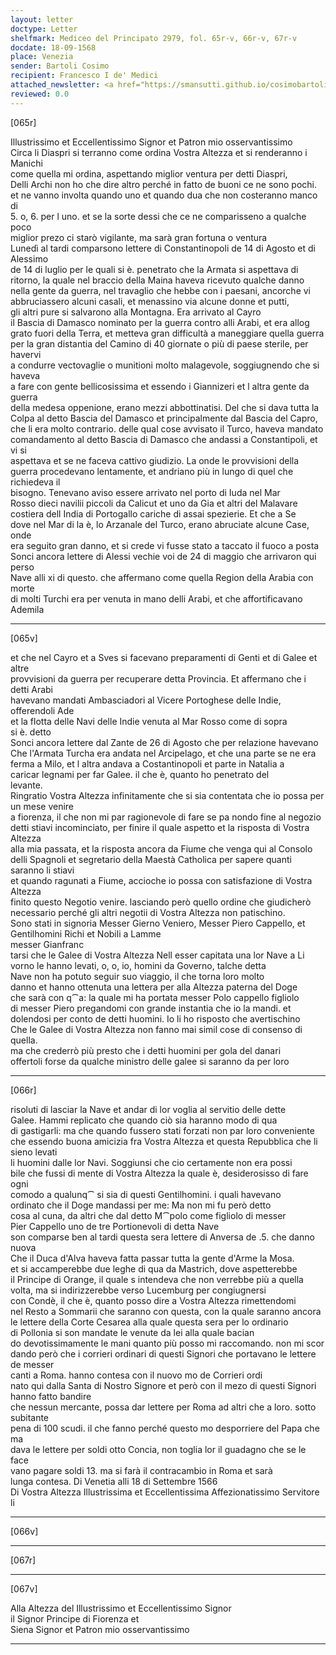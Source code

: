 ```yaml
---
layout: letter
doctype: Letter
shelfmark: Mediceo del Principato 2979, fol. 65r-v, 66r-v, 67r-v
docdate: 18-09-1568
place: Venezia
sender: Bartoli Cosimo
recipient: Francesco I de' Medici
attached_newsletter: <a href="https://smansutti.github.io/cosimobartoli/texts/3080_100,3080_102/">3080_100,3080_102</a>
reviewed: 0.0
---
```


[065r]  
  
  
Illustrissimo et Eccellentissimo Signor et Patron mio osservantissimo  
Circa li Diaspri si terranno come ordina Vostra Altezza et si renderanno i Manichi  
come quella mi ordina, aspettando miglior ventura per detti Diaspri,  
Delli Archi non ho che dire altro perché in fatto de buoni ce ne sono pochi.  
et ne vanno involta quando uno et quando dua che non costeranno manco di  
5. o, 6. per l uno. et se la sorte dessi che ce ne comparisseno a qualche poco  
miglior prezo ci starò vigilante, ma sarà gran fortuna o ventura  
Lunedì al tardi comparsono lettere di Constantinopoli de 14 di Agosto et di Alessimo  
de 14 di luglio per le quali si è. penetrato che la Armata si aspettava di  
ritorno, la quale nel braccio della Maina haveva ricevuto qualche danno  
nella gente da guerra, nel travaglio che hebbe con i paesani, ancorche vi  
abbruciassero alcuni casali, et menassino via alcune donne et putti,  
gli altri pure si salvarono alla Montagna. Era arrivato al Cayro  
il Bascia di Damasco nominato per la guerra contro alli Arabi, et era allog  
grato fuori della Terra, et metteva gran difficultà a maneggiare quella guerra  
per la gran distantia del Camino di 40 giornate o più di paese sterile, per havervi  
a condurre vectovaglie o munitioni molto malagevole, soggiugnendo che si haveva  
a fare con gente bellicosissima et essendo i Giannizeri et l altra gente da guerra  
della medesa oppenione, erano mezzi abbottinatisi. Del che si dava tutta la  
Colpa al detto Bascia del Damasco et principalmente dal Bascia del Capro,  
che li era molto contrario. delle qual cose avvisato il Turco, haveva mandato  
comandamento al detto Bascia di Damasco che andassi a Constantipoli, et vi si  
aspettava et se ne faceva cattivo giudizio. La onde le provvisioni della  
guerra procedevano lentamente, et andriano più in lungo di quel che richiedeva il  
bisogno. Tenevano aviso essere arrivato nel porto di Iuda nel Mar  
Rosso dieci navilii piccoli da Calicut et uno da Gia et altri del Malavare  
costiera dell India di Portogallo cariche di assai spezierie. Et che a Se  
dove nel Mar di la è, lo Arzanale del Turco, erano abruciate alcune Case, onde  
era seguito gran danno, et si crede vi fusse stato a taccato il fuoco a posta  
Sonci ancora lettere di Alessi vechie voi de 24 di maggio che arrivaron qui perso  
Nave alli xi di questo. che affermano come quella Region della Arabia con morte  
di molti Turchi era per venuta in mano delli Arabi, et che affortificavano Ademila  
  
---  

[065v]  
  
  
et che nel Cayro et a Sves si facevano preparamenti di Genti et di Galee et altre  
provvisioni da guerra per recuperare detta Provincia. Et affermano che i detti Arabi  
havevano mandati Ambasciadori al Vicere Portoghese delle Indie, offerendoli Ade  
et la flotta delle Navi delle Indie venuta al Mar Rosso come di sopra  
si è. detto  
Sonci ancora lettere dal Zante de 26 di Agosto che per relazione havevano  
Che l'Armata Turcha era andata nel Arcipelago, et che una parte se ne era  
ferma a Milo, et l altra andava a Costantinopoli et parte in Natalia a  
caricar legnami per far Galee. il che è, quanto ho penetrato del  
levante.  
Ringratio Vostra Altezza infinitamente che si sia contentata che io possa per un mese venire  
a fiorenza, il che non mi par ragionevole di fare se pa nondo fine al negozio  
detti stiavi incominciato, per finire il quale aspetto et la risposta di Vostra Altezza  
alla mia passata, et la risposta ancora da Fiume che venga qui al Consolo  
delli Spagnoli et segretario della Maestà Catholica per sapere quanti saranno li stiavi  
et quando ragunati a Fiume, accioche io possa con satisfazione di Vostra Altezza  
finito questo Negotio venire. lasciando però quello ordine che giudicherò  
necessario perché gli altri negotii di Vostra Altezza non patischino.  
Sono stati in signoria Messer Gierno Veniero, Messer Piero Cappello, et  
Gentilhomini Richi et Nobili a Lamme  
messer Gianfranc  
tarsi che le Galee di Vostra Altezza Nell esser capitata una lor Nave a Li  
vorno le hanno levati, o, o, io, homini da Governo, talche detta  
Nave non ha potuto seguir suo viaggio, il che torna loro molto  
danno et hanno ottenuta una lettera per alla Altezza paterna del Doge  
che sarà con q⁀a: la quale mi ha portata messer Polo cappello figliolo  
di messer Piero pregandomi con grande instantia che io la mandi. et  
dolendosi per conto de detti huomini. Io li ho risposto che avertischino  
Che le Galee di Vostra Altezza non fanno mai simil cose di consenso di quella.  
ma che crederrò più presto che i detti huomini per gola del danari  
offertoli forse da qualche ministro delle galee si saranno da per loro  
  
---  

[066r]  
  
  
risoluti di lasciar la Nave et andar di lor voglia al servitio delle dette  
Galee. Hammi replicato che quando ciò sia haranno modo di qua  
di gastigarli: ma che quando fussero stati forzati non par loro conveniente  
che essendo buona amicizia fra Vostra Altezza et questa Repubblica che li sieno levati  
li huomini dalle lor Navi. Soggiunsi che cio certamente non era possi  
bile che fussi di mente di Vostra Altezza la quale è, desiderosisso di fare ogni  
comodo a qualunq⁀ si sia di questi Gentilhomini. i quali havevano  
ordinato che il Doge mandassi per me: Ma non mi fu però detto  
cosa al cuna, da altri che dal detto M⁀polo come figliolo di messer  
Pier Cappello uno de tre Portionevoli di detta Nave  
son comparse ben al tardi questa sera lettere di Anversa de .5. che danno nuova  
Che il Duca d'Alva haveva fatta passar tutta la gente d'Arme la Mosa.  
et si accamperebbe due leghe di qua da Mastrich, dove aspetterebbe  
il Principe di Orange, il quale s intendeva che non verrebbe più a quella  
volta, ma si indirizzerebbe verso Lucemburg per congiugnersi  
con Condè, il che è, quanto posso dire a Vostra Altezza rimettendomi  
nel Resto a Sommarii che saranno con questa, con la quale saranno ancora  
le lettere della Corte Cesarea alla quale questa sera per lo ordinario  
di Pollonia si son mandate le venute da lei alla quale bacian  
do devotissimamente le mani quanto più posso mi raccomando. non mi scor  
dando però che i corrieri ordinari di questi Signori che portavano le lettere de messer  
canti a Roma. hanno contesa con il nuovo mo de Corrieri ordi  
nato qui dalla Santa di Nostro Signore et però con il mezo di questi Signori hanno fatto bandire  
che nessun mercante, possa dar lettere per Roma ad altri che a loro. sotto  
subitante  
pena di 100 scudi. il che fanno perché questo mo desporriere del Papa che ma  
dava le lettere per soldi otto Concia, non toglia lor il guadagno che se le face  
vano pagare soldi 13. ma si farà il contracambio in Roma et sarà  
lunga contesa. Di Venetia alli 18 di Settembre 1566  
Di Vostra Altezza Illustrissima et Eccellentissima Affezionatissimo Servitore  
li  
  
---  

[066v]  
  
  
  
---  

[067r]  
  
  
  
---  

[067v]  
  
  
Alla Altezza del Illustrissimo et Eccellentissimo Signor  
il Signor Principe di Fiorenza et  
Siena Signor et Patron mio osservantissimo  
  
---  

